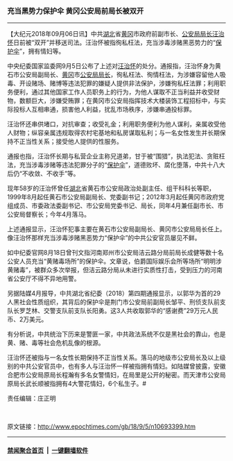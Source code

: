 ### 充当黑势力保护伞 黄冈公安局前局长被双开
------------------------

<p>【大纪元2018年09月06日讯】中共<a href="http://www.epochtimes.com/gb/tag/%E6%B9%96%E5%8C%97.html">湖北</a>省<a href="http://www.epochtimes.com/gb/tag/%E9%BB%84%E5%86%88.html">黄冈</a>市政府前副市长、<a href="http://www.epochtimes.com/gb/tag/%E5%85%AC%E5%AE%89%E5%B1%80%E5%B1%80%E9%95%BF.html">公安局局长</a><a href="http://www.epochtimes.com/gb/tag/%E6%B1%AA%E6%B2%BB%E6%80%80.html">汪治怀</a>日前被“双开”并移送司法。汪治怀被指徇私枉法，充当涉毒涉赌黑恶势力的“<a href="http://www.epochtimes.com/gb/tag/%E4%BF%9D%E6%8A%A4%E4%BC%9E.html">保护伞</a>”，拥有情妇等。</p>
<p>中央纪委国家监委网9月5日公布了上述对<a href="http://www.epochtimes.com/gb/tag/%E6%B1%AA%E6%B2%BB%E6%80%80.html">汪治怀</a>的处分。通报指，汪治怀身为黄石市公安局副局长、<a href="http://www.epochtimes.com/gb/tag/%E9%BB%84%E5%86%88.html">黄冈</a>市<a href="http://www.epochtimes.com/gb/tag/%E5%85%AC%E5%AE%89%E5%B1%80%E5%B1%80%E9%95%BF.html">公安局局长</a>，徇私枉法、徇情枉法，为涉嫌容留他人吸毒、开设赌场、赌博等违法犯罪的嫌疑人提供非法保护，涉嫌徇私枉法罪；利用职务便利，通过其他国家工作人员职务上的行为，为他人谋取不正当利益并收受财物，数额巨大，涉嫌受贿罪；在黄冈市公安局指挥技术大楼装饰工程招标中，与实际投标人互相串通，损害他人利益，扰乱市场秩序，涉嫌串通投标罪。</p>
<p>汪治怀还串供堵口，对抗审查；收受礼金；利用职务便利为他人谋利，亲属收受他人财物；纵容亲属违规取得农村宅基地和私房谋取私利；与一名女性发生并长期保持不正当性关系；接受他人提供的性服务。</p>
<p>通报也指，汪治怀长期与私营企业主称兄道弟，甘于被“围猎”，执法犯法、贪赃枉法，充当涉毒涉赌等违法犯罪分子的“<a href="http://www.epochtimes.com/gb/tag/%E4%BF%9D%E6%8A%A4%E4%BC%9E.html">保护伞</a>”，道德败坏、腐化堕落，中共十八大后仍“不收敛、不收手”等。</p>
<p>现年58岁的汪治怀曾任<a href="http://www.epochtimes.com/gb/tag/%E6%B9%96%E5%8C%97.html">湖北</a>省黄石市公安局政治处副主任、组干科科长等职，1999年8月起任黄石市公安局副局长、党委副书记；2012年3月起任黄冈市政府党组成员、市委政法委副书记、市公安局党委书记、局长，同年4月兼任副市长、市公安局督察长；今年4月落马。</p>
<p>上述通报显示，汪治怀犯事主要在黄石市公安局副局长、黄冈市公安局局长任上。像汪治怀那样充当涉毒涉赌黑恶势力“保护伞”的中共公安官员屡见不鲜。</p>
<p>如中纪委官网8月18日曾刊文指河南郑州市公安局洁云路分局前局长成健等数十名公安人员充当“黄赌毒场所”的保护伞。文章说，伯爵国际娱乐会所等场所“明明涉黄赌毒”，被群众多次举报，但洁云路分局从未进行实质性打击，受到压力的河南省公安厅不得不异地用警。</p>
<p>另据陆媒4月报导，中共湖北省纪委（2018）第四期通报显示，以郭华为首的29人黑社会性质组织，其背后的保护伞是荆门市公安局前副局长邹平、刑侦支队前支队长罗芝林、交警支队前支队长阳勇。这3人共收取郭华的“感谢费”29万元人民币、2万美元。</p>
<p>有分析说，中共统治下历来是警匪一家，中共政法系统不仅是黑社会的靠山，也是黄、赌、毒等社会危机乱像的根源。</p>
<p>汪治怀还被指与一名女性长期保持不正当性关系。落马的地级市公安局长及以上级别的中共公安官员中，也有多人与汪治怀一样被指拥有情妇。如陆媒曾披露，安徽合肥市公安局原局长程瀚有多名女警情妇，在局里是公开的秘密。而天津市公安局原局长武长顺被指拥有4大警花情妇，6个私生子。#</p>
<p>责任编辑：庄正明</p>
<p>&nbsp;</p>

原文链接：http://www.epochtimes.com/gb/18/9/5/n10693399.htm


------------------------
#### [禁闻聚合首页](https://github.com/gfw-breaker/banned-news/blob/master/README.md) &nbsp;|&nbsp;  [一键翻墙软件](https://github.com/gfw-breaker/nogfw/blob/master/README.md)